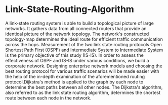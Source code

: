 # Link-State-Routing-Algorithm
A link-state routing system is able to build a topological picture of large networks. It gathers data from all connected routers that provide an identical picture of the network topology. The network's constructed topology-map determines the ideal route for efficient traffic communication across the hops. Measurement of the two link state routing protocols Open Shortest Path First (OSPF) and Intermediate System to Intermediate System is the primary objective of this study (IS-IS). In order to assess the effectiveness of OSPF and IS-IS under various conditions, we build a corporate network. Designing enterprise network models and choosing the best routing protocol for various traffic scenarios will be made easier with the help of the in-depth examination of the aforementioned routing protocol.Dijkstra's method is applied to the graph by each node to determine the best paths between all other nodes. The Dijkstra's algorithm, also referred to as the link state routing algorithm, determines the shortest route between each node in the network.
